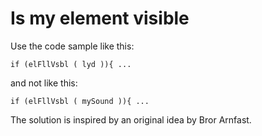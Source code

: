 Is my element visible
=====================

Use the code sample like this:

~~~~
if (elFllVsbl ( lyd )){ ...
~~~~  

and not like this:

~~~~
if (elFllVsbl ( mySound )){ ...
~~~~

The solution is inspired by an original idea by Bror Arnfast.
